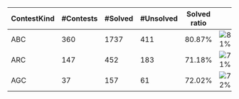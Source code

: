 | ContestKind | #Contests | #Solved | #Unsolved | Solved ratio | |
| - | - | - | - | - | - |
| ABC | 360 | 1737 | 411 | 80.87% | ![81%](https://progress-bar.xyz/81?title=Solved) |
| ARC | 147 | 452 | 183 | 71.18% | ![71%](https://progress-bar.xyz/71?title=Solved) |
| AGC | 37 | 157 | 61 | 72.02% | ![72%](https://progress-bar.xyz/72?title=Solved) |
